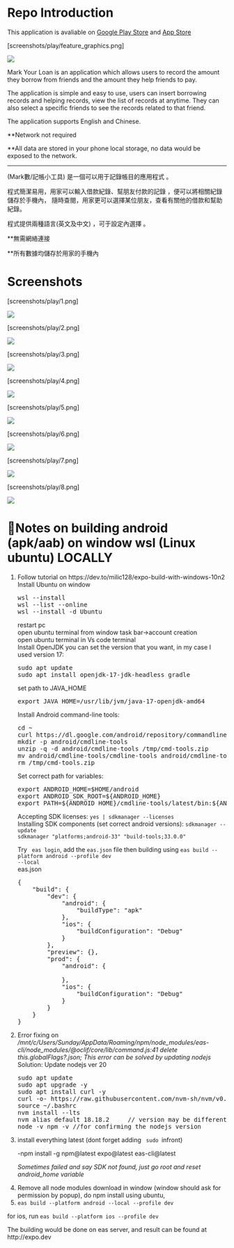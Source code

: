 <h1>Repo Introduction</h1>
This application is avaliable on <a href="">Google Play Store</a> and <a href="">App Store</a>
<p>[screenshots/play/feature_graphics.png]</p>


<img src="https://github.com/user-attachments/assets/bab8b946-4f09-467e-9041-fa2cf2f083ad"/>
<p>Mark Your Loan is an application which allows users to record the amount they borrow from friends and the amount they help friends to pay. </p>
<p>The application is simple and easy to use,  users can insert borrowing records and helping records, view the list of records at anytime. They can also select a specific friends to see the records related to that friend. </p>
<p>The application supports English and Chinese.</p>
<p>**Network not required</p>
<p>**All data are stored in your phone local storage, no data would be exposed to the network.</p>
<hr>
<p>(Mark數/記帳小工具) 是一個可以用于記錄帳目的應用程式 。</p>
<p>程式簡潔易用，用家可以輸入借款紀錄、幫朋友付款的記錄 ，便可以將相關紀錄儲存於手機內， 隨時查閱，用家更可以選擇某位朋友，查看有關他的借款和幫助紀錄。</p>
<p>程式提供兩種語言(英文及中文) ，可于設定內選擇 。</p>
<p>**無需網絡連接</p>
<p>**所有數據均儲存於用家的手機內</p>

<h1>Screenshots</h1>
<p>[screenshots/play/1.png]</p>


<img src="https://github.com/user-attachments/assets/afb939cf-98e9-4e9f-a766-27dfc4fe125c"/>
<p>[screenshots/play/2.png]</p>


<img src="https://github.com/user-attachments/assets/3765f711-8d31-4bdb-b5b7-44f0026aa109"/>
<p>[screenshots/play/3.png]</p>


<img src="https://github.com/user-attachments/assets/7fc8985c-e797-401b-9987-312cc931a691"/>
<p>[screenshots/play/4.png]</p>


<img src="https://github.com/user-attachments/assets/3008f350-f154-4d2a-b50c-abaf8e316349"/>
<p>[screenshots/play/5.png]</p>


<img src="https://github.com/user-attachments/assets/0adc3b45-290e-400b-b7ac-6d30d1dbb3f9"/>
<p>[screenshots/play/6.png]</p>


<img src="https://github.com/user-attachments/assets/39c71258-eeb7-4055-9495-b51ee6ca07cb"/>
<p>[screenshots/play/7.png]</p>


<img src="https://github.com/user-attachments/assets/8a49df22-d48e-4f67-b9c1-7e33ae5c03d3"/>
<p>[screenshots/play/8.png]</p>


<img src="https://github.com/user-attachments/assets/35194254-7808-4de8-8cda-b76a4d2a2bdf"/>
<h1>&#128640;Notes on building android (apk/aab) on window wsl (Linux  ubuntu) LOCALLY</h1>

<ol>
<li>
Follow tutorial on https://dev.to/milic128/expo-build-with-windows-10n2 
</li>
Install Ubuntu on window<br>
<pre>
wsl --install 
wsl --list --online
wsl --install -d Ubuntu
</pre>
restart pc<br>
open ubuntu terminal from window task bar->account creation<br>
open ubuntu terminal in Vs code terminal<br>
Install OpenJDK you can set the version that you want, in my case I used version 17:
<pre>
sudo apt update
sudo apt install openjdk-17-jdk-headless gradle
</pre>
set path to JAVA_HOME
<pre>
export JAVA_HOME=/usr/lib/jvm/java-17-openjdk-amd64
</pre>
Install Android command-line tools:
<pre>
cd ~
curl https://dl.google.com/android/repository/commandlinetools-linux-8512546_latest.zip -o /tmp/cmd-tools.zip
mkdir -p android/cmdline-tools
unzip -q -d android/cmdline-tools /tmp/cmd-tools.zip
mv android/cmdline-tools/cmdline-tools android/cmdline-tools/latest
rm /tmp/cmd-tools.zip
</pre>
Set correct path for variables:
<pre>
export ANDROID_HOME=$HOME/android
export ANDROID_SDK_ROOT=${ANDROID_HOME}
export PATH=${ANDROID_HOME}/cmdline-tools/latest/bin:${ANDROID_HOME}/platform-tools:${ANDROID_HOME}/tools:${ANDROID_HOME}/tools/bin:${PATH}
</pre>
Accepting SDK licenses:
<code>yes | sdkmanager --licenses</code><br>
Installing SDK components (set correct android versions):
<code>sdkmanager --update</code><br>
<code>sdkmanager "platforms;android-33" "build-tools;33.0.0"</code><br>


Try <code> eas login</code>, add the <code>eas.json</code> file then building using  <code>eas build --platform android --profile dev --local</code><br>
eas.json
<pre>
{
    "build": {
        "dev": {
            "android": {
                "buildType": "apk"
            },
            "ios": {
                "buildConfiguration": "Debug"
            }
        },
        "preview": {},
        "prod": {
            "android": {
                
            },
            "ios": {
                "buildConfiguration": "Debug"
            }
        }
    }
} 
</pre>

<li>Error fixing on <i>/mnt/c/Users/Sunday/AppData/Roaming/npm/node_modules/eas-cli/node_modules/@oclif/core/lib/command.js:41
delete this.globalFlags?.json; This error can be solved by updating nodejs</i></li>
Solution: Update nodejs ver 20
<pre>
sudo apt update
sudo apt upgrade -y
sudo apt install curl -y
curl -o- https://raw.githubusercontent.com/nvm-sh/nvm/v0.39.0/install.sh | bash
source ~/.bashrc
nvm install --lts
nvm alias default 18.18.2     // version may be different here//do node --version for checking
node -v npm -v //for confirming the nodejs version
</pre>

<li>install everything  latest (dont forget adding <code> sudo </code>infront)</li>

-npm install -g npm@latest expo@latest eas-cli@latest

<i>Sometimes failed and say SDK not found, just go root and reset android_home variable</i>

<li>Remove all node modules download in window (window should ask for permission by popup), do npm install using ubuntu, </li>


<li><code>eas build --platform android --local --profile dev</code></li>
</ol>
<p>for ios, run <code>eas build --platform ios --profile dev</code> </p>
<p>The building would be done on eas server, and result can be found at http://expo.dev</p>